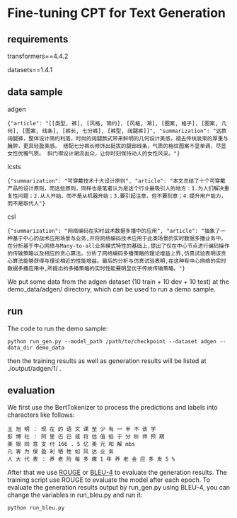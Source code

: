 # Fine-tuning CPT for Text Generation

## requirements

transformers==4.4.2

datasets==1.4.1

## data sample

adgen
```
{"article": "[[类型, 裤], [风格, 简约], [风格, 潮], [图案, 格子], [图案, 几何], [图案, 线条], [裤长, 七分裤], [裤型, 阔腿裤]]", "summarization": "这款阔腿裤，整体设计简约利落，时尚的阔腿款式带来鲜明的几何设计美感，褪去传统装束的厚重与臃肿，更具轻盈美感。 搭配七分裤长修饰出挺拔的腿部线条，气质的格纹图案不显单调，尽显女性优雅气质。 斜门襟设计潮流出众，让你时刻保持动人的女性风采。"}
```

lcsts
```
{"summarization": "可穿戴技术十大设计原则", "article": "本文总结了十个可穿戴产品的设计原则，而这些原则，同样也是笔者认为是这个行业最吸引人的地方：1.为人们解决重复性问题；2.从人开始，而不是从机器开始；3.要引起注意，但不要刻意；4.提升用户能力，而不是取代人"}
```

csl
```
{"summarization": "网络编码在实时战术数据多播中的应用", "article": "抽象了一种基于中心的战术应用场景与业务,并将网络编码技术应用于此类场景的实时数据多播业务中。在分析基于中心网络与Many-to-all业务模式特性的基础上,提出了仅在中心节点进行编码操作的传输策略以及相应的贪心算法。分析了网络编码多播策略的理论增益上界,仿真试验表明该贪心算法能够获得与理论相近的性能增益。最后的分析与仿真试验表明,在这种有中心网络的实时数据多播应用中,所提出的多播策略的实时性能要明显优于传统传输策略。"}
```

We put some data from the adgen dataset (10 train + 10 dev + 10 test) at the demo_data/adgen/ directory, which can be used to run a demo sample. 

## run

The code to run the demo sample:
```
python run_gen.py --model_path /path/to/checkpoint --dataset adgen --data_dir demo_data
```
then the training results as well as generation results will be listed at ./output/adgen/1/ .

## evaluation

We first use the BertTokenizer to process the predictions and labels into characters like follows:
```
王 旭 明 ： 现 在 的 语 文 课 至 少 有 一 半 不 该 学
彭 博 社 ： 阿 里 巴 巴 或 将 估 值 低 于 分 析 师 预 期
美 银 同 意 支 付 166 . 5 亿 美 元 和 解 mbs
凡 客 为 保 盈 利 牺 牲 如 风 达 业 务
人 大 代 表 ： 养 老 险 每 多 缴 1 年 养 老 金 应 多 发 5 %
```

After that we use [ROUGE](https://github.com/pltrdy/rouge) or [BLEU-4](https://github.com/TsinghuaAI/CPM-2-Finetune/blob/b37b07da4bf834c7a3b7e8188662df91eddb9b0a/generation_metrics.py#L89) to evaluate the generation results. The training script use ROUGE to evaluate the model after each epoch. To evaluate the generation results output by run_gen.py using BLEU-4, you can change the variables in run_bleu.py and run it:
```
python run_bleu.py
```